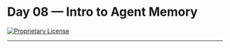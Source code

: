 # Day 08 — Intro to Agent Memory

[![Proprietary License](https://img.shields.io/badge/license-proprietary-red.svg)](../LICENSE)

---

